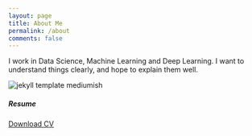 ```yaml
---
layout: page
title: About Me
permalink: /about
comments: false
---
```


<div class="row justify-content-between">
<div class="col-md-8 pr-5">

I work in Data Science, Machine Learning and Deep Learning. I want to understand things clearly, and hope to explain them well.
<p></p>
<p class="mb-5"><img class="shadow-lg" src="{{site.baseurl}}/assets/images/profile.jpg" alt="jekyll template mediumish" /></p>


</div>

<div class="col-md-4">

<div class="sticky-top sticky-top-80">
<h5>Resume</h5>

<p><a target="_blank" href="https://www.wowthemes.net/donate/" class="btn btn-danger">Download CV</a> </p>

</div>
</div>
</div>
